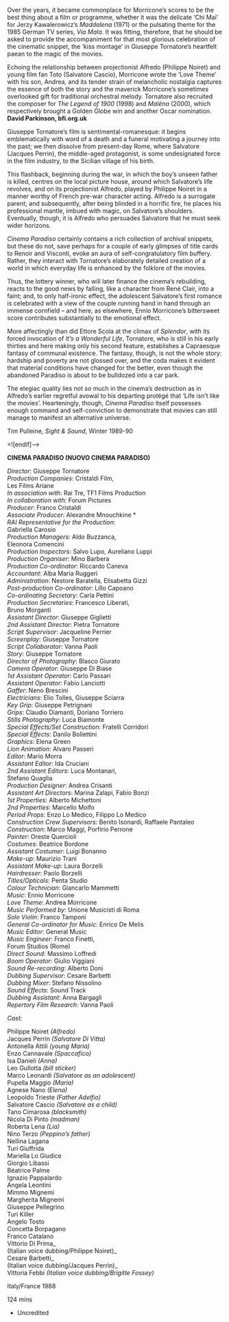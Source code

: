 

Over the years, it became commonplace for Morricone’s scores to be the best thing about a film or programme, whether it was the delicate ‘Chi Mai’ for Jerzy Kawalerowicz’s _Maddalena_ (1971) or the pulsating theme for the 1985 German TV series, _Via Mala_. It was fitting, therefore, that he should be asked to provide the accompaniment for that most glorious celebration of the cinematic snippet, the ‘kiss montage’ in Giuseppe Tornatore’s heartfelt paean to the magic of  the movies.

Echoing the relationship between projectionist Alfredo (Philippe Noiret) and young film fan Toto (Salvatore Cascio), Morricone wrote the ‘Love Theme’ with his son, Andrea, and its tender strain of melancholic nostalgia captures the essence of both the story and the maverick Morricone’s sometimes overlooked gift for traditional orchestral melody. Tornatore also recruited the composer for _The Legend of 1900_ (1998) and _Malèna_ (2000), which respectively brought a Golden Globe win and another Oscar nomination.  
**David Parkinson, bfi.org.uk**

Giuseppe Tornatore’s film is sentimental-romanesque: it begins emblematically with word of a death and a funeral motivating a journey into the past; we then dissolve from present-day Rome, where Salvatore (Jacques Perrin), the middle-aged protagonist, is some undesignated force in the film industry, to the Sicilian village of his birth.

This flashback, beginning during the war, in which the boy’s unseen father is killed, centres on the local picture house, around which Salvatore’s life revolves, and on its projectionist Alfredo, played by Philippe Noiret in a manner worthy of French pre-war character acting. Alfredo is a surrogate parent; and subsequently, after being blinded in a horrific fire, he places his professional mantle, imbued with magic, on Salvatore’s shoulders. Eventually, though, it is Alfredo who persuades Salvatore that he must seek wider horizons.

_Cinema Paradiso_ certainly contains a rich collection of archival snippets, but these do not, save perhaps for a couple of early glimpses of title cards to Renoir and Visconti, evoke an aura of self-congratulatory film buffery. Rather, they interact with Tornatore’s elaborately detailed creation of a world in which everyday life is enhanced by the folklore of the movies.

Thus, the lottery winner, who will later finance the cinema’s rebuilding, reacts to the good news by falling, like a character from René Clair, into a faint; and, to only half-ironic effect, the adolescent Salvatore’s first romance is celebrated with a view of the couple running hand in hand through an immense cornfield – and here, as elsewhere, Ennio Morricone’s bittersweet score contributes substantially to the emotional effect.

More affectingly than did Ettore Scola at the climax of _Splendor_, with its forced invocation of _It’s a Wonderful Life_, Tornatore, who is still in his early thirties and here making only his second feature, establishes a Capraesque fantasy of communal existence. The fantasy, though, is not the whole story: hardship and poverty are not glossed over, and the coda makes it evident that material conditions have changed for the better, even though the abandoned Paradiso is about to be bulldozed into a car park.

The elegiac quality lies not so much in the cinema’s destruction as in Alfredo’s earlier regretful avowal to his departing protégé that ‘Life isn’t like the movies’. Hearteningly, though, _Cinema Paradiso_ itself possesses enough command and self-conviction to demonstrate that movies can still manage to manifest an alternative universe.

Tim Pulleine, _Sight & Sound_, Winter 1989-90

<![endif]-->

**CINEMA PARADISO (NUOVO CINEMA PARADISO)**

_Director_: Giuseppe Tornatore  
_Production Companies_: Cristaldi Film,  
Les Films Ariane  
_In association with_: Rai Tre, TF1 Films Production  
_In collaboration with_: Forum Pictures  
_Producer_: Franco Cristaldi  
_Associate Producer_: Alexandre Mnouchkine *  
_RAI Representative for the Production_:  
Gabriella Carosio  
_Production Managers_: Aldo Buzzanca,  
Eleonora Comencini  
_Production Inspectors_: Salvo Lupo, Aureliano Luppi  
_Production Organiser_: Mino Barbera  
_Production Co-ordinator_: Riccardo Caneva  
_Accountant_: Alba Maria Ruggeri  
_Administration_: Nestore Baratella, Elisabetta Gizzi  
_Post-production Co-ordinator_: Lillo Capoano  
_Co-ordinating Secretary_: Carla Pettini  
_Production Secretaries_: Francesco Liberati,  
Bruno Morganti  
_Assistant Director_: Giuseppe Giglietti  
_2nd Assistant Director_: Pietra Tornatore  
_Script Supervisor_: Jacqueline Perrier  
_Screenplay_: Giuseppe Tornatore  
_Script Collaborator_: Vanna Paoli  
_Story_: Giuseppe Tornatore  
_Director of Photography_: Blasco Giurato  
_Camera Operator_: Giuseppe Di Biase  
_1st Assistant Operator_: Carlo Passari  
_Assistant Operator_: Fabio Lanciotti  
_Gaffer_: Neno Brescini  
_Electricians_: Elio Tolles, Giuseppe Sciarra  
_Key Grip_: Giuseppe Petrignani  
_Grips_: Claudio Diamanti, Doriano Torriero  
_Stills Photography_: Luca Biamonte  
_Special Effects/Set Construction_: Fratelli Corridori  
_Special Effects_: Danilo Bollettini  
_Graphics_: Elena Green  
_Lion Animation_: Alvaro Passeri  
_Editor_: Mario Morra  
_Assistant Editor_: Ida Cruciani  
_2nd Assistant Editors_: Luca Montanari,  
Stefano Quaglia  
_Production Designer_: Andrea Crisanti  
_Assistant Art Directors_: Marina Zalapi, Fabio Bonzi  
_1st Properties_: Alberto Michettoni  
_2nd Properties_: Marcello Molfo  
_Period Props_: Enzo Lo Medico, Filippo Lo Medico  
_Construction Crew Supervisors_: Benito Isonardi, Raffaele Pantaleo  
_Construction_: Marco Maggi, Porfirio Perrone  
_Painter_: Oreste Quercioli  
_Costumes_: Beatrice Bordone  
_Assistant Costumer_: Luigi Bonanno  
_Make-up_: Maurizio Trani  
_Assistant Make-up_: Laura Borzelli  
_Hairdresser_: Paolo Borzelli  
_Titles/Opticals_: Penta Studio  
_Colour Technician_: Giancarlo Mammetti  
_Music_: Ennio Morricone  
_Love Theme_: Andrea Morricone  
_Music Performed by_: Unione Musicisti di Roma  
_Solo Violin_: Franco Tamponi  
_General Co-ordinator for Music_: Enrico De Melis  
_Music Editor_: General Music  
_Music Engineer_: Franco Finetti,  
Forum Studios (Rome)  
_Direct Sound_: Massimo Loffredi  
_Boom Operator_: Giulio Viggiani  
_Sound Re-recording_: Alberto Doni  
_Dubbing Supervisor_: Cesare Barbetti  
_Dubbing Mixer_: Stefano Nissolino  
_Sound Effects_: Sound Track  
_Dubbing Assistant_: Anna Bargagli  
_Repertory Film Research_: Vanna Paoli

_Cast:_

Philippe Noiret _(Alfredo)_  
Jacques Perrin _(Salvatore Di Vitta)_  
Antonella Attili _(young Maria)_  
Enzo Cannavale _(Spaccafico)_  
Isa Danieli _(Anna)_  
Leo Gullotta _(bill sticker)_  
Marco Leonardi _(Salvatore as an adolescent)_  
Pupella Maggio _(Maria)_  
Agnese Nano _(Elena)_  
Leopoldo Trieste _(Father Adelfio)_  
Salvatore Cascio _(Salvatore as a child)_  
Tano Cimarosa _(blacksmith)_  
Nicola Di Pinto _(madman)_  
Roberta Lena _(Lia)_  
Nino Terzo _(Peppino’s father)_  
Nellina Lagana  
Turi Giuffrida  
Mariella Lo Giudice  
Giorgio Libassi  
Béatrice Palme  
Ignazio Pappalardo  
Angela Leontini  
Mimmo Mignemi  
Margherita Mignemi  
Giuseppe Pellegrino  
Turi Killer  
Angelo Tosto  
Concetta Borpagano  
Franco Catalano  
Vittorio Di Prima_  
(Italian voice dubbing/Philippe Noiret)_  
Cesare Barbetti_  
(Italian voice dubbing/Jacques Perrin)_  
Vittoria Febbi _(Italian voice dubbing/Brigitte Fossey)_

Italy/France 1988

124 mins

* Uncredited
<!--stackedit_data:
eyJoaXN0b3J5IjpbLTgxMzMwOTUxN119
-->